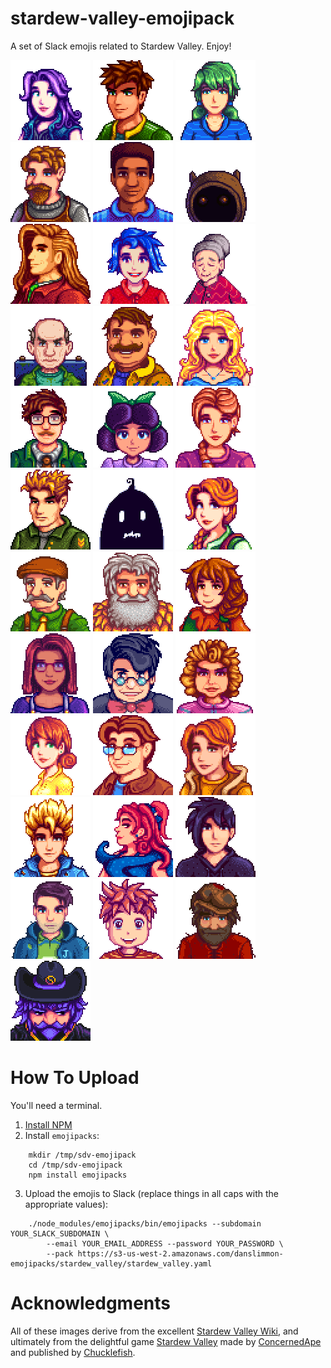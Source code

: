 # stardew-valley-emojipack

A set of Slack emojis related to Stardew Valley. Enjoy!

![abigail](https://github.com/danslimmon/stardew-valley-emojipack/raw/master/images/sdv-abigail.png)
![alex](https://github.com/danslimmon/stardew-valley-emojipack/raw/master/images/sdv-alex.png)
![caroline](https://github.com/danslimmon/stardew-valley-emojipack/raw/master/images/sdv-caroline.png)
![clint](https://github.com/danslimmon/stardew-valley-emojipack/raw/master/images/sdv-clint.png)
![demetrius](https://github.com/danslimmon/stardew-valley-emojipack/raw/master/images/sdv-demetrius.png)
![dwarf](https://github.com/danslimmon/stardew-valley-emojipack/raw/master/images/sdv-dwarf.png)
![elliott](https://github.com/danslimmon/stardew-valley-emojipack/raw/master/images/sdv-elliott.png)
![emily](https://github.com/danslimmon/stardew-valley-emojipack/raw/master/images/sdv-emily.png)
![evelyn](https://github.com/danslimmon/stardew-valley-emojipack/raw/master/images/sdv-evelyn.png)
![george](https://github.com/danslimmon/stardew-valley-emojipack/raw/master/images/sdv-george.png)
![gus](https://github.com/danslimmon/stardew-valley-emojipack/raw/master/images/sdv-gus.png)
![haley](https://github.com/danslimmon/stardew-valley-emojipack/raw/master/images/sdv-haley.png)
![harvey](https://github.com/danslimmon/stardew-valley-emojipack/raw/master/images/sdv-harvey.png)
![jas](https://github.com/danslimmon/stardew-valley-emojipack/raw/master/images/sdv-jas.png)
![jodi](https://github.com/danslimmon/stardew-valley-emojipack/raw/master/images/sdv-jodi.png)
![kent](https://github.com/danslimmon/stardew-valley-emojipack/raw/master/images/sdv-kent.png)
![krobus](https://github.com/danslimmon/stardew-valley-emojipack/raw/master/images/sdv-krobus.png)
![leah](https://github.com/danslimmon/stardew-valley-emojipack/raw/master/images/sdv-leah.png)
![lewis](https://github.com/danslimmon/stardew-valley-emojipack/raw/master/images/sdv-lewis.png)
![linus](https://github.com/danslimmon/stardew-valley-emojipack/raw/master/images/sdv-linus.png)
![marnie](https://github.com/danslimmon/stardew-valley-emojipack/raw/master/images/sdv-marnie.png)
![maru](https://github.com/danslimmon/stardew-valley-emojipack/raw/master/images/sdv-maru.png)
![morris](https://github.com/danslimmon/stardew-valley-emojipack/raw/master/images/sdv-morris.png)
![pam](https://github.com/danslimmon/stardew-valley-emojipack/raw/master/images/sdv-pam.png)
![penny](https://github.com/danslimmon/stardew-valley-emojipack/raw/master/images/sdv-penny.png)
![pierre](https://github.com/danslimmon/stardew-valley-emojipack/raw/master/images/sdv-pierre.png)
![robin](https://github.com/danslimmon/stardew-valley-emojipack/raw/master/images/sdv-robin.png)
![sam](https://github.com/danslimmon/stardew-valley-emojipack/raw/master/images/sdv-sam.png)
![sandy](https://github.com/danslimmon/stardew-valley-emojipack/raw/master/images/sdv-sandy.png)
![sebastian](https://github.com/danslimmon/stardew-valley-emojipack/raw/master/images/sdv-sebastian.png)
![shane](https://github.com/danslimmon/stardew-valley-emojipack/raw/master/images/sdv-shane.png)
![vincent](https://github.com/danslimmon/stardew-valley-emojipack/raw/master/images/sdv-vincent.png)
![willy](https://github.com/danslimmon/stardew-valley-emojipack/raw/master/images/sdv-willy.png)
![wizard](https://github.com/danslimmon/stardew-valley-emojipack/raw/master/images/sdv-wizard.png)

# How To Upload

You'll need a terminal.

1. [Install NPM](https://www.npmjs.com/get-npm)
2. Install `emojipacks`:
```
    mkdir /tmp/sdv-emojipack
    cd /tmp/sdv-emojipack
    npm install emojipacks
```
3. Upload the emojis to Slack (replace things in all caps with the appropriate values):
```
    ./node_modules/emojipacks/bin/emojipacks --subdomain YOUR_SLACK_SUBDOMAIN \
        --email YOUR_EMAIL_ADDRESS --password YOUR_PASSWORD \
        --pack https://s3-us-west-2.amazonaws.com/danslimmon-emojipacks/stardew_valley/stardew_valley.yaml
```

# Acknowledgments

All of these images derive from the excellent [Stardew Valley Wiki](https://stardewvalleywiki.com/Stardew_Valley_Wiki), and ultimately from the delightful game [Stardew Valley](https://stardewvalley.net/) made by [ConcernedApe](https://twitter.com/ConcernedApe) and published by [Chucklefish](https://blog.chucklefish.org/).
